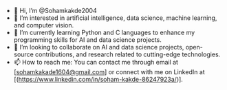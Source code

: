 - 👋 Hi, I’m @Sohamkakde2004
- 👀 I’m interested in artificial intelligence, data science, machine learning, and computer vision.
- 🌱 I’m currently learning Python and C languages to enhance my programming skills for AI and data science projects.
- 💞️ I’m looking to collaborate on  AI and data science projects, open-source contributions, and research related to cutting-edge technologies.
- 📫 How to reach me: You can contact me through email at [sohamkakade1604@gmail.com] or connect with me on LinkedIn at [(https://www.linkedin.com/in/soham-kakde-86247923a/)].
<!---
Sohamkakde2004/Sohamkakde2004 is a ✨ special ✨ repository because its `README.md` (this file) appears on your GitHub profile.
You can click the Preview link to take a look at your changes.
--->
